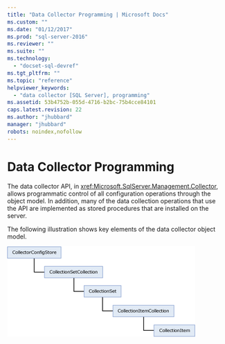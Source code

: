```yaml
---
title: "Data Collector Programming | Microsoft Docs"
ms.custom: ""
ms.date: "01/12/2017"
ms.prod: "sql-server-2016"
ms.reviewer: ""
ms.suite: ""
ms.technology: 
  - "docset-sql-devref"
ms.tgt_pltfrm: ""
ms.topic: "reference"
helpviewer_keywords: 
  - "data collector [SQL Server], programming"
ms.assetid: 53b4752b-055d-4716-b2bc-75b4cce84101
caps.latest.revision: 22
ms.author: "jhubbard"
manager: "jhubbard"
robots: noindex,nofollow
---
```

# Data Collector Programming
  The data collector API, in <xref:Microsoft.SqlServer.Management.Collector>, allows programmatic control of all configuration operations through the object model. In addition, many of the data collection operations that use the API are implemented as stored procedures that are installed on the server.  
  
 The following illustration shows key elements of the data collector object model.  
  
 ![The Data Collector Object Model](../a9retired/media/dc-objectmodel.gif "The Data Collector Object Model")  
  
  